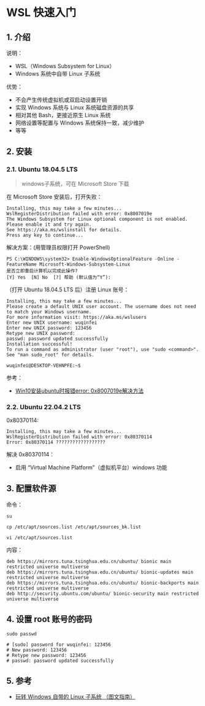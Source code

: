 <!--#region
@author 吴钦飞
@email wuqinfei@qq.com
@create date 2023-11-10 17:00:00
@modify date 2023-11-10 17:00:00
@desc [description]
#endregion-->


# WSL 快速入门

## 1. 介绍

说明：

* WSL（Windows Subsystem for Linux）
* Windows 系统中自带 Linux 子系统

优势：

* 不会产生传统虚拟机或双启动设置开销
* 实现 Windows 系统与 Linux 系统磁盘资源的共享
* 相对其他 Bash，更接近原生 Linux 系统
* 网络设置等配置与 Windows 系统保持一致，减少维护
* 等等

## 2. 安装

### 2.1. Ubuntu 18.04.5 LTS

>windows子系统，可在 Microsoft Store 下载

在  Microsoft Store  安装后，打开失败：

```text
Installing, this may take a few minutes...
WslRegisterDistribution failed with error: 0x8007019e
The Windows Subsystem for Linux optional component is not enabled. Please enable it and try again.
See https://aka.ms/wslinstall for details.
Press any key to continue...
```

解决方案：(用管理员权限打开 PowerShell)

```text
PS C:\WINDOWS\system32> Enable-WindowsOptionalFeature -Online -FeatureName Microsoft-Windows-Subsystem-Linux
是否立即重启计算机以完成此操作?
[Y] Yes  [N] No  [?] 帮助 (默认值为“Y”):
```

（打开 Ubuntu 18.04.5 LTS 后）注册 Linux 账号：

```text
Installing, this may take a few minutes...
Please create a default UNIX user account. The username does not need to match your Windows username.
For more information visit: https://aka.ms/wslusers
Enter new UNIX username: wuqinfei
Enter new UNIX password: 123456
Retype new UNIX password:
passwd: password updated successfully
Installation successful!
To run a command as administrator (user "root"), use "sudo <command>".
See "man sudo_root" for details.

wuqinfei@DESKTOP-VEHNPFE:~$
```

参考：

* [Win10安装ubuntu时报错error: 0x8007019e解决方法](https://product.pconline.com.cn/itbk/software/os/1380/13805267.html)

### 2.2. Ubuntu 22.04.2 LTS

0x80370114: 

```text
Installing, this may take a few minutes...
WslRegisterDistribution failed with error: 0x80370114
Error: 0x80370114 ??????????????????
```

解决 0x80370114：

* 启用 “Virtual Machine Platform”（虚拟机平台）windows 功能

## 3. 配置软件源

命令：

```shell
su

cp /etc/apt/sources.list /etc/apt/sources_bk.list

vi /etc/apt/sources.list
```

内容：

```shell
deb https://mirrors.tuna.tsinghua.edu.cn/ubuntu/ bionic main restricted universe multiverse
deb https://mirrors.tuna.tsinghua.edu.cn/ubuntu/ bionic-updates main restricted universe multiverse
deb https://mirrors.tuna.tsinghua.edu.cn/ubuntu/ bionic-backports main restricted universe multiverse
deb http://security.ubuntu.com/ubuntu/ bionic-security main restricted universe multiverse
```

## 4. 设置 root 账号的密码

```shell
sudo passwd

# [sudo] password for wuqinfei: 123456
# New password: 123456
# Retype new password: 123456
# passwd: password updated successfully
```

## 5. 参考

* [玩转 Windows 自带的 Linux 子系统 （图文指南）](https://zhuanlan.zhihu.com/p/258563812)